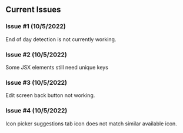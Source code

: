 ## Current Issues

### Issue #1 (10/5/2022)

End of day detection is not currently working.

### Issue #2 (10/5/2022)

Some JSX elements still need unique keys

### Issue #3 (10/5/2022)

Edit screen back button not working.

### Issue #4 (10/5/2022)

Icon picker suggestions tab icon does not match similar available icon.
